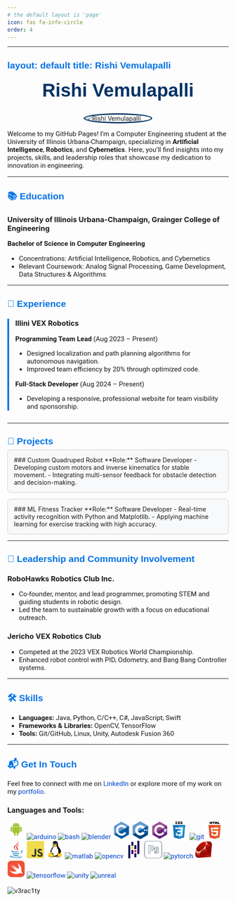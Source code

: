 ```yaml
---
# the default layout is 'page'
icon: fas fa-info-circle
order: 4
---
```


---
layout: default
title: Rishi Vemulapalli
---

<style>
  /* Customize Fonts */
  h1, h2 {
    font-family: 'Arial Black', sans-serif;
    color: #003366;
  }
  
  h1 {
    text-align: center;
    font-size: 3em;
    margin-top: 0.5em;
  }
  
  h2 {
    color: #0073e6;
    margin-bottom: 0.3em;
  }
  
  p, ul {
    font-family: 'Roboto', sans-serif;
    font-size: 1.1em;
  }

  /* Custom Link Style */
  a {
    color: #0044cc;
    text-decoration: none;
  }
  
  a:hover {
    color: #ffa500;
    text-decoration: underline;
  }

  /* Section styling */
  .section {
    border-left: 4px solid #0073e6;
    padding-left: 1em;
    margin-bottom: 2em;
  }

  /* Card layout for projects */
  .project-card {
    border: 1px solid #cccccc;
    padding: 1em;
    border-radius: 8px;
    background-color: #f8f9fa;
    margin-bottom: 1em;
  }

  /* Profile Picture */
  .profile-pic {
    display: block;
    margin: 0 auto;
    border-radius: 50%;
    width: 150px;
    border: 3px solid #003366;
    margin-bottom: 1em;
  }
</style>

# Rishi Vemulapalli

<img src="https://media.licdn.com/dms/image/v2/D4E35AQHROgqCgihYrg/profile-framedphoto-shrink_400_400/profile-framedphoto-shrink_400_400/0/1725948925073?e=1731531600&v=beta&t=XUpie00uy-BgaDLpds8YV-LG1uRyXair4ZT5nXomBpA" alt="Rishi Vemulapalli" class="profile-pic"/>

Welcome to my GitHub Pages! I’m a Computer Engineering student at the University of Illinois Urbana-Champaign, specializing in **Artificial Intelligence**, **Robotics**, and **Cybernetics**. Here, you’ll find insights into my projects, skills, and leadership roles that showcase my dedication to innovation in engineering.

---

## 📚 Education
### University of Illinois Urbana-Champaign, Grainger College of Engineering  
**Bachelor of Science in Computer Engineering**  
- Concentrations: Artificial Intelligence, Robotics, and Cybernetics  
- Relevant Coursework: Analog Signal Processing, Game Development, Data Structures & Algorithms

---

## 💼 Experience
<div class="section">

### Illini VEX Robotics  
**Programming Team Lead** (Aug 2023 – Present)  
- Designed localization and path planning algorithms for autonomous navigation.
- Improved team efficiency by 20% through optimized code.

**Full-Stack Developer** (Aug 2024 – Present)  
- Developing a responsive, professional website for team visibility and sponsorship.

</div>

---

## 🚀 Projects
<div class="project-card">
  ### Custom Quadruped Robot  
  **Role:** Software Developer  
  - Developing custom motors and inverse kinematics for stable movement.
  - Integrating multi-sensor feedback for obstacle detection and decision-making.
</div>

<div class="project-card">
  ### ML Fitness Tracker  
  **Role:** Software Developer  
  - Real-time activity recognition with Python and Matplotlib.
  - Applying machine learning for exercise tracking with high accuracy.
</div>

---

## 🌱 Leadership and Community Involvement
### RoboHawks Robotics Club Inc.
- Co-founder, mentor, and lead programmer, promoting STEM and guiding students in robotic design.
- Led the team to sustainable growth with a focus on educational outreach.

### Jericho VEX Robotics Club
- Competed at the 2023 VEX Robotics World Championship.
- Enhanced robot control with PID, Odometry, and Bang Bang Controller systems.

---

## 🛠 Skills
- **Languages:** Java, Python, C/C++, C#, JavaScript, Swift  
- **Frameworks & Libraries:** OpenCV, TensorFlow  
- **Tools:** Git/GitHub, Linux, Unity, Autodesk Fusion 360  

---

## 📬 Get In Touch
Feel free to connect with me on [LinkedIn](https://www.linkedin.com/in/rishi-vemulapalli/) or explore more of my work on my [portfolio](https://v3rac1ty.github.io/).  


<h3 align="left">Languages and Tools:</h3>
<p align="left"> <a href="https://developer.android.com" target="_blank" rel="noreferrer"> <img src="https://raw.githubusercontent.com/devicons/devicon/master/icons/android/android-original-wordmark.svg" alt="android" width="40" height="40"/> </a> <a href="https://www.arduino.cc/" target="_blank" rel="noreferrer"> <img src="https://cdn.worldvectorlogo.com/logos/arduino-1.svg" alt="arduino" width="40" height="40"/> </a> <a href="https://www.gnu.org/software/bash/" target="_blank" rel="noreferrer"> <img src="https://www.vectorlogo.zone/logos/gnu_bash/gnu_bash-icon.svg" alt="bash" width="40" height="40"/> </a> <a href="https://www.blender.org/" target="_blank" rel="noreferrer"> <img src="https://download.blender.org/branding/community/blender_community_badge_white.svg" alt="blender" width="40" height="40"/> </a> <a href="https://www.cprogramming.com/" target="_blank" rel="noreferrer"> <img src="https://raw.githubusercontent.com/devicons/devicon/master/icons/c/c-original.svg" alt="c" width="40" height="40"/> </a> <a href="https://www.w3schools.com/cpp/" target="_blank" rel="noreferrer"> <img src="https://raw.githubusercontent.com/devicons/devicon/master/icons/cplusplus/cplusplus-original.svg" alt="cplusplus" width="40" height="40"/> </a> <a href="https://www.w3schools.com/cs/" target="_blank" rel="noreferrer"> <img src="https://raw.githubusercontent.com/devicons/devicon/master/icons/csharp/csharp-original.svg" alt="csharp" width="40" height="40"/> </a> <a href="https://www.w3schools.com/css/" target="_blank" rel="noreferrer"> <img src="https://raw.githubusercontent.com/devicons/devicon/master/icons/css3/css3-original-wordmark.svg" alt="css3" width="40" height="40"/> </a> <a href="https://git-scm.com/" target="_blank" rel="noreferrer"> <img src="https://www.vectorlogo.zone/logos/git-scm/git-scm-icon.svg" alt="git" width="40" height="40"/> </a> <a href="https://www.w3.org/html/" target="_blank" rel="noreferrer"> <img src="https://raw.githubusercontent.com/devicons/devicon/master/icons/html5/html5-original-wordmark.svg" alt="html5" width="40" height="40"/> </a> <a href="https://www.java.com" target="_blank" rel="noreferrer"> <img src="https://raw.githubusercontent.com/devicons/devicon/master/icons/java/java-original.svg" alt="java" width="40" height="40"/> </a> <a href="https://developer.mozilla.org/en-US/docs/Web/JavaScript" target="_blank" rel="noreferrer"> <img src="https://raw.githubusercontent.com/devicons/devicon/master/icons/javascript/javascript-original.svg" alt="javascript" width="40" height="40"/> </a> <a href="https://www.linux.org/" target="_blank" rel="noreferrer"> <img src="https://raw.githubusercontent.com/devicons/devicon/master/icons/linux/linux-original.svg" alt="linux" width="40" height="40"/> </a> <a href="https://www.mathworks.com/" target="_blank" rel="noreferrer"> <img src="https://upload.wikimedia.org/wikipedia/commons/2/21/Matlab_Logo.png" alt="matlab" width="40" height="40"/> </a> <a href="https://opencv.org/" target="_blank" rel="noreferrer"> <img src="https://www.vectorlogo.zone/logos/opencv/opencv-icon.svg" alt="opencv" width="40" height="40"/> </a> <a href="https://pandas.pydata.org/" target="_blank" rel="noreferrer"> <img src="https://raw.githubusercontent.com/devicons/devicon/2ae2a900d2f041da66e950e4d48052658d850630/icons/pandas/pandas-original.svg" alt="pandas" width="40" height="40"/> </a> <a href="https://www.photoshop.com/en" target="_blank" rel="noreferrer"> <img src="https://raw.githubusercontent.com/devicons/devicon/master/icons/photoshop/photoshop-line.svg" alt="photoshop" width="40" height="40"/> </a> <a href="https://pytorch.org/" target="_blank" rel="noreferrer"> <img src="https://www.vectorlogo.zone/logos/pytorch/pytorch-icon.svg" alt="pytorch" width="40" height="40"/> </a> <a href="https://www.ruby-lang.org/en/" target="_blank" rel="noreferrer"> <img src="https://raw.githubusercontent.com/devicons/devicon/master/icons/ruby/ruby-original.svg" alt="ruby" width="40" height="40"/> </a> <a href="https://developer.apple.com/swift/" target="_blank" rel="noreferrer"> <img src="https://raw.githubusercontent.com/devicons/devicon/master/icons/swift/swift-original.svg" alt="swift" width="40" height="40"/> </a> <a href="https://www.tensorflow.org" target="_blank" rel="noreferrer"> <img src="https://www.vectorlogo.zone/logos/tensorflow/tensorflow-icon.svg" alt="tensorflow" width="40" height="40"/> </a> <a href="https://unity.com/" target="_blank" rel="noreferrer"> <img src="https://www.vectorlogo.zone/logos/unity3d/unity3d-icon.svg" alt="unity" width="40" height="40"/> </a> <a href="https://unrealengine.com/" target="_blank" rel="noreferrer"> <img src="https://raw.githubusercontent.com/kenangundogan/fontisto/036b7eca71aab1bef8e6a0518f7329f13ed62f6b/icons/svg/brand/unreal-engine.svg" alt="unreal" width="40" height="40"/> </a> </p>

<p><img align="center" src="https://github-readme-stats.vercel.app/api/top-langs?username=v3rac1ty&show_icons=true&locale=en&layout=compact" alt="v3rac1ty" /></p>

